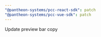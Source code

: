 ```yaml
---
"@pantheon-systems/pcc-react-sdk": patch
"@pantheon-systems/pcc-vue-sdk": patch
---
```


Update preview bar copy
